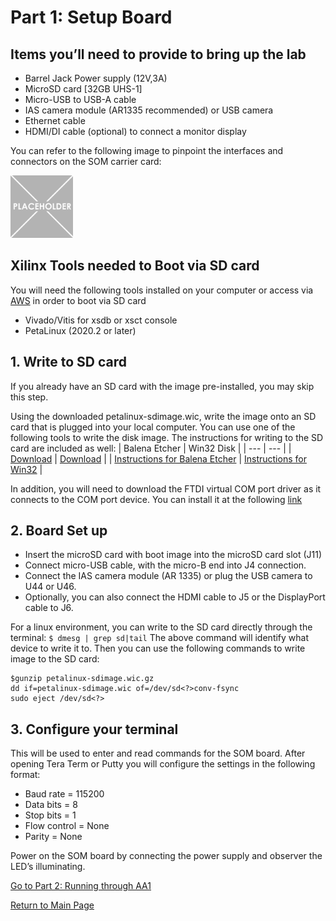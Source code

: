 # Part 1: Setup Board
## Items you’ll need to provide to bring up the lab
- Barrel Jack Power supply (12V,3A)
- MicroSD card [32GB UHS-1]
- Micro-USB to USB-A cable
- IAS camera module (AR1335 recommended) or USB camera
- Ethernet cable
- HDMI/DI cable (optional) to connect a monitor display

You can refer to the following image to pinpoint the interfaces and connectors on the SOM carrier card: 

<img src="/images/placeholder-1-e1533569576673.png" width=100 height =100>

 
## Xilinx Tools needed to Boot via SD card
You will need the following tools installed on your computer or access via [AWS]() in order to boot via SD card
- Vivado/Vitis for xsdb or xsct console
- PetaLinux (2020.2 or later)

## 1. Write to SD card
If you already have an SD card with the image pre-installed, you may skip this step. 

Using the downloaded petalinux-sdimage.wic, write the image onto an SD card that is plugged into your local computer. You can use one of the following tools to write the disk image. The instructions for writing to the SD card are included as well:
| Balena Etcher | Win32 Disk |
| --- | --- |
| [Download](https://www.balena.io/etcher/ ) | [Download](https://sourceforge.net/projects/win32diskimager/ ) |
| [Instructions for Balena Etcher](https://www.raspberrypi.org/documentation/installation/installing-images/windows.md) | [Instructions for Win32](https://www.raspberrypi.org/documentation/installation/installing-images/windows.md ) |

In addition, you will need to download the FTDI virtual COM port driver as it connects to the COM port device. You can install it at the following [link](https://www.ftdichip.com/Drivers/VCP.htm)

## 2. Board Set up
-	Insert the microSD card with boot image into the microSD card slot (J11)
-	Connect micro-USB cable, with the micro-B end into J4 connection. 
-	Connect the IAS camera module (AR 1335) or plug the USB camera to U44 or U46.
-	Optionally, you can also connect the HDMI cable to J5 or the DisplayPort cable to J6.  
 
For a linux environment, you can write to the SD card directly through the terminal: 
`$ dmesg | grep sd|tail`
The above command will identify what device to write it to.
Then you can use the following commands to write image to the SD card:
```
$gunzip petalinux-sdimage.wic.gz
dd if=petalinux-sdimage.wic of=/dev/sd<?>conv-fsync
sudo eject /dev/sd<?>
```


## 3. Configure your terminal
This will be used to enter and read commands for the SOM board. 
After opening Tera Term or Putty you will configure the settings in the following format: 
-	Baud rate = 115200
-	Data bits = 8
-	Stop bits = 1
-	Flow control = None
-	Parity = None

Power on the SOM board by connecting the power supply and observer the LED’s illuminating. 

[Go to Part 2: Running through AA1](https://github.com/Xilinx/Xilinx_KV260_Workshop/blob/main/Part%202:%20Running%20through%20AA1.md)

[Return to Main Page](https://github.com/Xilinx/Xilinx_KV260_Workshop)
